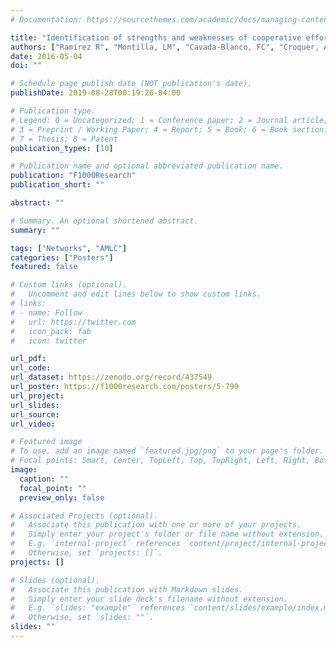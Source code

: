 ```yaml
---
# Documentation: https://sourcethemes.com/academic/docs/managing-content/

title: "Identification of strengths and weaknesses of cooperative efforts within the wider Caribbean using a collaboration network approach"
authors: ["Ramírez R", "Montilla, LM", "Cavada-Blanco, FC", "Croquer, A"]
date: 2016-05-04
doi: ""

# Schedule page publish date (NOT publication's date).
publishDate: 2019-08-28T00:19:26-04:00

# Publication type.
# Legend: 0 = Uncategorized; 1 = Conference paper; 2 = Journal article;
# 3 = Preprint / Working Paper; 4 = Report; 5 = Book; 6 = Book section;
# 7 = Thesis; 8 = Patent
publication_types: [10]

# Publication name and optional abbreviated publication name.
publication: "F1000Research"
publication_short: ""

abstract: ""

# Summary. An optional shortened abstract.
summary: ""

tags: ["Networks", "AMLC"]
categories: ["Posters"]
featured: false

# Custom links (optional).
#   Uncomment and edit lines below to show custom links.
# links:
# - name: Follow
#   url: https://twitter.com
#   icon_pack: fab
#   icon: twitter

url_pdf: 
url_code:
url_dataset: https://zenodo.org/record/437549
url_poster: https://f1000research.com/posters/5-799
url_project:
url_slides:
url_source:
url_video:

# Featured image
# To use, add an image named `featured.jpg/png` to your page's folder. 
# Focal points: Smart, Center, TopLeft, Top, TopRight, Left, Right, BottomLeft, Bottom, BottomRight.
image:
  caption: ""
  focal_point: ""
  preview_only: false

# Associated Projects (optional).
#   Associate this publication with one or more of your projects.
#   Simply enter your project's folder or file name without extension.
#   E.g. `internal-project` references `content/project/internal-project/index.md`.
#   Otherwise, set `projects: []`.
projects: []

# Slides (optional).
#   Associate this publication with Markdown slides.
#   Simply enter your slide deck's filename without extension.
#   E.g. `slides: "example"` references `content/slides/example/index.md`.
#   Otherwise, set `slides: ""`.
slides: ""
---
```

